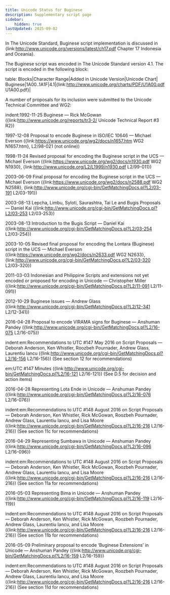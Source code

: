 ```yaml
---
title: Unicode Status for Buginese
description: Supplementary script page
sidebar:
    hidden: true
lastUpdated: 2025-09-02
---
```


In The Unicode Standard, Buginese script implementation is discussed in {link:http://www.unicode.org/versions/latest/ch17.pdf Chapter 17 Indonesia and Oceania}.

[comment]: # (end of intro)

[comment]: # (start of blocks)

The Buginese script was encoded in The Unicode Standard version 4.1. The script is encoded in the following block:

table:
Blocks|Character Range|Added in Unicode Version|Unicode Chart|
Buginese|1A00..1A1F|4.1|{link:http://www.unicode.org/charts/PDF/U1A00.pdf U1A00.pdf}|

[comment]: # (end of blocks)

[comment]: # (start of chars)



[comment]: # (end of chars)

[comment]: # (start of rest)

A number of proposals for its inclusion were submitted to the Unicode Technical Committee and WG2:

indent:1992-11-25 Buginese — Rick McGowan ({link:http://www.unicode.org/reports/tr3-2/ Unicode Technical Report #3 R2})

1997-12-08 Proposal to encode Buginese in ISO/IEC 10646 — Michael Everson ({link:https://www.unicode.org/wg2/docs/n1657.htm WG2 N1657.htm}, L2/98-021 (not online))

1998-11-24 Revised proposal for encoding the Buginese script in the UCS — Michael Everson ({link:https://www.unicode.org/wg2/docs/n1930.pdf WG2 N1930}, {link:http://www.unicode.org/L2/L1999/n1930.pdf L2/99-011})

2003-06-09 Final proposal for encoding the Buginese script in the UCS — Michael Everson  ({link:https://www.unicode.org/wg2/docs/n2588.pdf WG2 N2588}, {link:http://www.unicode.org/cgi-bin/GetMatchingDocs.pl?L2/03-191 L2/03-191})

2003-08-13 Lepcha, Limbu, Syloti, Saurashtra, Tai Le and Bugis Proposals — Daniel Kai ({link:http://www.unicode.org/cgi-bin/GetMatchingDocs.pl?L2/03-253 L2/03-253})

2003-08-13 Introduction to the Bugis Script — Daniel Kai ({link:http://www.unicode.org/cgi-bin/GetMatchingDocs.pl?L2/03-254 L2/03-254})

2003-10-05 Revised final proposal for encoding the Lontara (Buginese) script in the UCS — Michael Everson ({link:https://www.unicode.org/wg2/docs/n2633.pdf WG2 N2633}, {link:http://www.unicode.org/cgi-bin/GetMatchingDocs.pl?L2/03-320 L2/03-320})

2011-03-03 Indonesian and Philippine Scripts and extensions not yet encoded or proposed for encoding in Unicode — Christopher Miller ({link:http://www.unicode.org/cgi-bin/GetMatchingDocs.pl?L2/11-091 L2/11-091})

2012-10-29 Buginese Issues — Andrew Glass ({link:http://www.unicode.org/cgi-bin/GetMatchingDocs.pl?L2/12-341 L2/12-341})

2016-04-28 Proposal to encode VIRAMA signs for Buginese — Anshuman Pandey ({link:http://www.unicode.org/cgi-bin/GetMatchingDocs.pl?L2/16-075 L2/16-075})

indent:em:Recommendations to UTC #147 May 2016 on Script Proposals — Deborah Anderson, Ken Whistler, Roozbeh Pournader, Andrew Glass, Laurentiu Iancu ({link:http://www.unicode.org/cgi-bin/GetMatchingDocs.pl?L2/16-156 L2/16-156}) (See section 12 for recommendations)

em:UTC #147 Minutes ({link:http://www.unicode.org/cgi-bin/GetMatchingDocs.pl?L2/16-121 L2/16-121}) (See D.5 for decision and action items)


2016-04-28 Representing Lota Ende in Unicode — Anshuman Pandey ({link:http://www.unicode.org/cgi-bin/GetMatchingDocs.pl?L2/16-076 L2/16-076})

indent:em:Recommendations to UTC #148 August 2016 on Script Proposals — Deborah Anderson, Ken Whistler, Rick McGowan, Roozbeh Pournader, Andrew Glass, Laurentiu Iancu, and Lisa Moore ({link:http://www.unicode.org/cgi-bin/GetMatchingDocs.pl?L2/16-216 L2/16-216}) (See section 11c for recommendations)


2016-04-29 Representing Sumbawa in Unicode — Anshuman Pandey ({link:http://www.unicode.org/cgi-bin/GetMatchingDocs.pl?L2/16-096 L2/16-096})

indent:em:Recommendations to UTC #148 August 2016 on Script Proposals — Deborah Anderson, Ken Whistler, Rick McGowan, Roozbeh Pournader, Andrew Glass, Laurentiu Iancu, and Lisa Moore ({link:http://www.unicode.org/cgi-bin/GetMatchingDocs.pl?L2/16-216 L2/16-216}) (See section 11a for recommendations)


2016-05-03 Representing Bima in Unicode — Anshuman Pandey ({link:http://www.unicode.org/cgi-bin/GetMatchingDocs.pl?L2/16-119 L2/16-119})

indent:em:Recommendations to UTC #148 August 2016 on Script Proposals — Deborah Anderson, Ken Whistler, Rick McGowan, Roozbeh Pournader, Andrew Glass, Laurentiu Iancu, and Lisa Moore ({link:http://www.unicode.org/cgi-bin/GetMatchingDocs.pl?L2/16-216 L2/16-216}) (See section 11b for recommendations)


2016-05-09 Preliminary proposal to encode ‘Buginese Extensions’ in Unicode — Anshuman Pandey ({link:http://www.unicode.org/cgi-bin/GetMatchingDocs.pl?L2/16-159 L2/16-159})

indent:em:Recommendations to UTC #148 August 2016 on Script Proposals — Deborah Anderson, Ken Whistler, Rick McGowan, Roozbeh Pournader, Andrew Glass, Laurentiu Iancu, and Lisa Moore ({link:http://www.unicode.org/cgi-bin/GetMatchingDocs.pl?L2/16-216 L2/16-216}) (See section 11d for recommendations)
